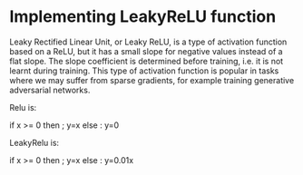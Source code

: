 # Implementing LeakyReLU function

Leaky Rectified Linear Unit, or Leaky ReLU, is a type of activation function based on a ReLU, but it has a small slope for negative values instead of a flat slope. The slope coefficient is determined before training, i.e. it is not learnt during training. This type of activation function is popular in tasks where we may suffer from sparse gradients, for example training generative adversarial networks.


Relu is:

if x >= 0 then ;
    y=x
else :
    y=0


LeakyRelu is:

if x >= 0 then ;
    y=x
else :
    y=0.01x

